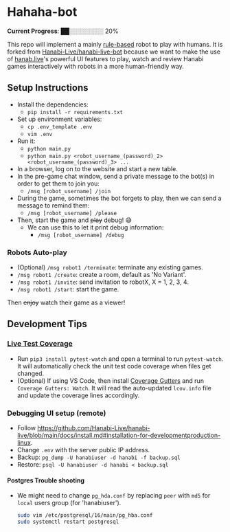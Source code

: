 # Hahaha-bot

**Current Progress**: ██░░░░░░░░ 20%

This repo will implement a mainly [rule-based](https://docs.google.com/document/d/1u4PzGPzN3h79s0QLlejsM6-_m80oemAnbhTrTwXmOL0/edit) robot to play with humans. It is forked from [Hanabi-Live/hanabi-live-bot](https://github.com/Hanabi-Live/hanabi-live-bot) because we want to make the use of [hanab.live](https://github.com/Hanabi-Live//hanabi-live)'s powerful UI features to play, watch and review Hanabi games interactively with robots in a more human-friendly way.

## Setup Instructions

- Install the dependencies:
  - `pip install -r requirements.txt`
- Set up environment variables:
  - `cp .env_template .env`
  - `vim .env`
- Run it:
  - `python main.py`
  - `python main.py <robot_username_(password)_2> <robot_username_(password)_3> ...`
- In a browser, log on to the website and start a new table.
- In the pre-game chat window, send a private message to the bot(s) in order to get them to join you:
  - `/msg [robot_username] /join`
- During the game, sometimes the bot forgets to play, then we can send a message to remind them:
  - `/msg [robot_username] /please`
- Then, start the game and ~~play~~ debug! :sweat_smile:
  - We can use this to let it print debug information: 
    - `/msg [robot_username] /debug`

### Robots Auto-play

- (Optional) `/msg robot1 /terminate`: terminate any existing games.
- `/msg robot1 /create`: create a room, default as 'No Variant'.
- `/msg robot1 /invite`: send invitation to robotX, X = 1, 2, 3, 4.
- `/msg robot1 /start`: start the game.

Then ~~enjoy~~ watch their game as a viewer!

## Development Tips

### [Live Test Coverage](https://jasonstitt.com/perfect-python-live-test-coverage)
- Run `pip3 install pytest-watch` and open a terminal to run `pytest-watch`. It will automatically check the unit test code coverage when files get changed.
- (Optional) If using VS Code, then install [Coverage Gutters](https://marketplace.visualstudio.com/items?itemName=ryanluker.vscode-coverage-gutters) and run `Coverage Gutters: Watch`. It will read the auto-updated `lcov.info` file and update the coverage lines accordingly.

### Debugging UI setup (remote)
- Follow https://github.com/Hanabi-Live/hanabi-live/blob/main/docs/install.md#installation-for-developmentproduction-linux.
- Change `.env` with the server public IP address.
- Backup: `pg_dump -U hanabiuser -d hanabi -f backup.sql`
- Restore: `psql -U hanabiuser -d hanabi < backup.sql`

#### Postgres Trouble shooting
- We might need to change `pg_hda.conf` by replacing `peer` with `md5` for `local` users group (for 'hanabiuser').
  ```sh
  sudo vim /etc/postgresql/16/main/pg_hba.conf
  sudo systemctl restart postgresql
  ```
